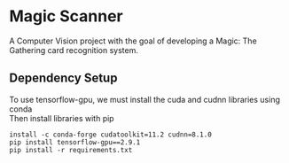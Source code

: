 # Magic Scanner
A Computer Vision project with the goal of developing a Magic: The Gathering card recognition system.


## Dependency Setup
To use tensorflow-gpu, we must install the cuda and cudnn libraries using conda
<br>Then install libraries with pip
```
install -c conda-forge cudatoolkit=11.2 cudnn=8.1.0
pip install tensorflow-gpu==2.9.1
pip install -r requirements.txt
```
